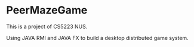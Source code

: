 # PeerMazeGame
<p>This is a project of CS5223 NUS. </p>
<p>Using JAVA RMI and JAVA FX to build a desktop distributed game system.</p>
